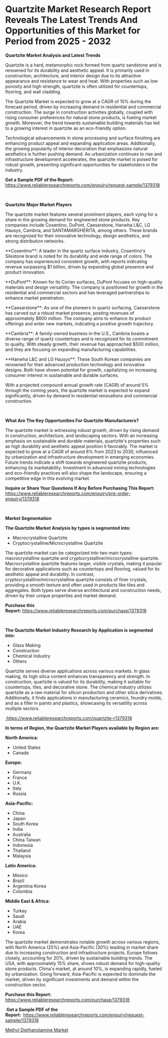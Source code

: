 <p><h1>Quartzite Market Research Report Reveals The Latest Trends And Opportunities of this Market for Period from 2025 - 2032</h1></p><p><strong>Quartzite Market Analysis and Latest Trends</strong></p>
<p><p>Quartzite is a hard, metamorphic rock formed from quartz sandstone and is renowned for its durability and aesthetic appeal. It is primarily used in construction, architecture, and interior design due to its attractive appearance and resistance to wear and heat. With properties such as low porosity and high strength, quartzite is often utilized for countertops, flooring, and wall cladding.</p><p>The Quartzite Market is expected to grow at a CAGR of 15% during the forecast period, driven by increasing demand in residential and commercial construction. The surge in construction activities globally, coupled with rising consumer preferences for natural stone products, is fueling market growth. Moreover, the trend towards sustainable building materials has led to a growing interest in quartzite as an eco-friendly option. </p><p>Technological advancements in stone processing and surface finishing are enhancing product appeal and expanding application areas. Additionally, the growing popularity of interior decoration that emphasizes natural aesthetics is further pushing demand. As urbanization continues to rise and infrastructure development accelerates, the quartzite market is poised for robust growth, presenting significant opportunities for stakeholders in the industry.</p></p>
<p><strong>Get a Sample PDF of the Report:&nbsp;</strong> <a href="https://www.reliableresearchreports.com/enquiry/request-sample/1379318?utm_campaign=3020&utm_medium=2&utm_source=Github&utm_content=ia&utm_term=31032025&utm_id=quartzite">https://www.reliableresearchreports.com/enquiry/request-sample/1379318</a></p>
<p>&nbsp;</p>
<p><strong>Quartzite Major Market Players</strong></p>
<p><p>The quartzite market features several prominent players, each vying for a share in the growing demand for engineered stone products. Key companies include Cosentino, DuPont, Caesarstone, Hanwha L&C, LG Hausys, Cambria, and SANTAMARGHERITA, among others. These brands are recognized for their innovative technology, design aesthetics, and strong distribution networks.</p><p>**Cosentino**: A leader in the quartz surface industry, Cosentino's Silestone brand is noted for its durability and wide range of colors. The company has experienced consistent growth, with reports indicating revenue surpassing $1 billion, driven by expanding global presence and product innovation.</p><p>**DuPont**: Known for its Corian surfaces, DuPont focuses on high-quality materials and design versatility. The company is positioned for growth in the residential and commercial sectors and has leveraged partnerships to enhance market penetration.</p><p>**Caesarstone**: As one of the pioneers in quartz surfacing, Caesarstone has carved out a robust market presence, posting revenues of approximately $600 million. The company aims to enhance its product offerings and enter new markets, indicating a positive growth trajectory.</p><p>**Cambria**: A family-owned business in the U.S., Cambria boasts a diverse range of quartz countertops and is recognized for its commitment to quality. With steady growth, their revenue has approached $500 million, and they are focusing on expanding manufacturing capabilities.</p><p>**Hanwha L&C and LG Hausys**: These South Korean companies are renowned for their advanced production technology and innovative designs. Both have shown potential for growth, capitalizing on increasing consumer interest in sustainable and durable surfaces.</p><p>With a projected compound annual growth rate (CAGR) of around 5% through the coming years, the quartzite market is expected to expand significantly, driven by demand in residential renovations and commercial construction.</p></p>
<p>&nbsp;</p>
<p><strong>What Are The Key Opportunities For Quartzite Manufacturers?</strong></p>
<p><p>The quartzite market is witnessing robust growth, driven by rising demand in construction, architecture, and landscaping sectors. With an increasing emphasis on sustainable and durable materials, quartzite's properties such as high durability and aesthetic appeal position it favorably. The market is expected to grow at a CAGR of around 6% from 2023 to 2030, influenced by urbanization and infrastructure development in emerging economies. Future trends indicate a shift towards engineered quartzite products, enhancing its marketability. Investment in advanced mining technologies and eco-friendly practices will also shape the landscape, ensuring a competitive edge in this evolving market.</p></p>
<p><strong>Inquire or Share Your Questions If Any Before Purchasing This Report:</strong> <a href="https://www.reliableresearchreports.com/enquiry/pre-order-enquiry/1379318?utm_campaign=3020&utm_medium=2&utm_source=Github&utm_content=ia&utm_term=31032025&utm_id=quartzite">https://www.reliableresearchreports.com/enquiry/pre-order-enquiry/1379318</a></p>
<p>&nbsp;</p>
<p><strong>Market Segmentation</strong></p>
<p><strong>The Quartzite Market Analysis by types is segmented into:</strong></p>
<p><ul><li>Macrocrystalline Quartzite</li><li>Cryptocrystalline/Microcrystalline Quartzite</li></ul></p>
<p><p>The quartzite market can be categorized into two main types: macrocrystalline quartzite and cryptocrystalline/microcrystalline quartzite. Macrocrystalline quartzite features larger, visible crystals, making it popular for decorative applications such as countertops and flooring, valued for its aesthetic appeal and durability. In contrast, cryptocrystalline/microcrystalline quartzite consists of finer crystals, providing a smooth texture and often used in products like tiles and aggregates. Both types serve diverse architectural and construction needs, driven by their unique properties and market demand.</p></p>
<p><strong>Purchase this Report:&nbsp;</strong><a href="https://www.reliableresearchreports.com/purchase/1379318?utm_campaign=3020&utm_medium=2&utm_source=Github&utm_content=ia&utm_term=31032025&utm_id=quartzite">https://www.reliableresearchreports.com/purchase/1379318</a></p>
<p>&nbsp;</p>
<p><strong>The Quartzite Market Industry Research by Application is segmented into:</strong></p>
<p><ul><li>Glass Making</li><li>Construction</li><li>Chemical Industry</li><li>Others</li></ul></p>
<p><p>Quartzite serves diverse applications across various markets. In glass making, its high silica content enhances transparency and strength. In construction, quartzite is valued for its durability, making it suitable for countertops, tiles, and decorative stone. The chemical industry utilizes quartzite as a raw material for silicon production and other silica derivatives. Additionally, it finds applications in manufacturing ceramics, foundry molds, and as a filler in paints and plastics, showcasing its versatility across multiple sectors.</p></p>
<p><a href="https://www.reliableresearchreports.com/quartzite-r1379318?utm_campaign=3020&utm_medium=2&utm_source=Github&utm_content=ia&utm_term=31032025&utm_id=quartzite">&nbsp;https://www.reliableresearchreports.com/quartzite-r1379318</a></p>
<p><strong>In terms of Region, the Quartzite Market Players available by Region are:</strong></p>
<p>
    <p> <strong> North America: </strong>
        <ul>
            <li>United States</li>
            <li>Canada</li>
        </ul>
        </p> 
    <p> <strong> Europe: </strong>
        <ul>
            <li>Germany</li>
            <li>France</li>
            <li>U.K.</li>
            <li>Italy</li>
            <li>Russia</li>
        </ul>
        </p> 
    <p> <strong> Asia-Pacific: </strong>
        <ul>
            <li>China</li>
            <li>Japan</li>
            <li>South Korea</li>
            <li>India</li>
            <li>Australia</li>
            <li>China Taiwan</li>
            <li>Indonesia</li>
            <li>Thailand</li>
            <li>Malaysia</li>
        </ul>
        </p> 
    <p> <strong> Latin America: </strong>
        <ul>
            <li>Mexico</li>
            <li>Brazil</li>
            <li>Argentina Korea</li>
            <li>Colombia</li>
        </ul>
        </p> 
    <p> <strong> Middle East & Africa: </strong>
        <ul>
            <li>Turkey</li>
            <li>Saudi</li>
            <li>Arabia</li>
            <li>UAE</li>
            <li>Korea</li>
        </ul>
    </p>
    </p>
<p><p>The quartzite market demonstrates notable growth across various regions, with North America (25%) and Asia-Pacific (30%) leading in market share due to increasing construction and infrastructure projects. Europe follows closely, accounting for 20%, driven by sustainable building trends. The USA, with approximately 15% share, shows robust demand for high-quality stone products. China's market, at around 10%, is expanding rapidly, fueled by urbanization. Going forward, Asia-Pacific is expected to dominate the market, driven by significant investments and demand within the construction sector.</p></p>
<p><strong>Purchase this Report: </strong><a href="https://www.reliableresearchreports.com/purchase/1379318?utm_campaign=3020&utm_medium=2&utm_source=Github&utm_content=ia&utm_term=31032025&utm_id=quartzite">https://www.reliableresearchreports.com/purchase/1379318</a></p>
<p>&nbsp;<strong>Get a Sample PDF of the Report:&nbsp;&nbsp;</strong><a href="https://www.reliableresearchreports.com/enquiry/request-sample/1379318?utm_campaign=3020&utm_medium=2&utm_source=Github&utm_content=ia&utm_term=31032025&utm_id=quartzite">https://www.reliableresearchreports.com/enquiry/request-sample/1379318</a></p>
<p><strong></strong></p>
<p><p><a href="https://github.com/zitanebeibit9/Market-Research-Report-List-1/blob/main/methyl-diethanolamine-market.md?utm_campaign=3020&utm_medium=2&utm_source=Github&utm_content=ia&utm_term=31032025&utm_id=quartzite">Methyl Diethanolamine Market</a></p></p>